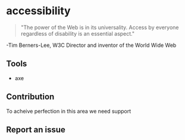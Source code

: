 # accessibility
> "The power of the Web is in its universality. Access by everyone regardless of disability is an essential aspect."

-Tim Berners-Lee, W3C Director and inventor of the World Wide Web

## Tools

* axe

## Contribution

To acheive perfection in this area we need support

## Report an issue
